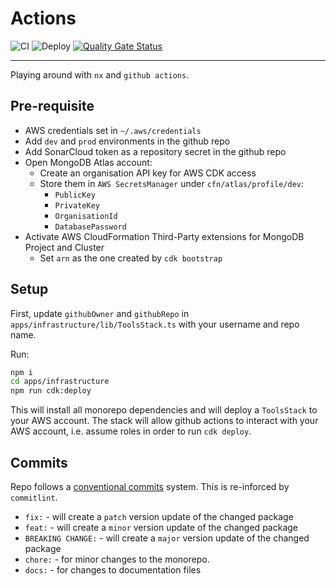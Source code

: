 # Actions

![CI](https://github.com/ashleyjtaylor/actions/actions/workflows/ci.yml/badge.svg)
![Deploy](https://github.com/ashleyjtaylor/actions/actions/workflows/deploy.yml/badge.svg)
[![Quality Gate Status](https://sonarcloud.io/api/project_badges/measure?project=ashleyjtaylor_actions&metric=alert_status)](https://sonarcloud.io/summary/new_code?id=ashleyjtaylor_actions)

---

Playing around with `nx` and `github actions`.

## Pre-requisite

- AWS credentials set in `~/.aws/credentials`
- Add `dev` and `prod` environments in the github repo
- Add SonarCloud token as a repository secret in the github repo
- Open MongoDB Atlas account:
  - Create an organisation API key for AWS CDK access
  - Store them in `AWS SecretsManager` under `cfn/atlas/profile/dev`:
    - `PublicKey`
    - `PrivateKey`
    - `OrganisationId`
    - `DatabasePassword`
- Activate AWS CloudFormation Third-Party extensions for MongoDB Project and Cluster
  - Set `arn` as the one created by `cdk bootstrap`

## Setup

First, update `githubOwner` and `githubRepo` in `apps/infrastructure/lib/ToolsStack.ts` with your username and repo name.

Run:

```bash
npm i
cd apps/infrastructure
npm run cdk:deploy
```

This will install all monorepo dependencies and will deploy a `ToolsStack` to your AWS account. The stack will allow github actions to interact with your AWS account, i.e. assume roles in order to run `cdk deploy`.

## Commits

Repo follows a [conventional commits](https://www.conventionalcommits.org/en/v1.0.0-beta.4/) system. This is re-inforced by `commitlint`.

- `fix:` - will create a `patch` version update of the changed package
- `feat:` - will create a `minor` version update of the changed package
- `BREAKING CHANGE:` - will create a `major` version update of the changed package
- `chore:` - for minor changes to the monorepo.
- `docs:` - for changes to documentation files

